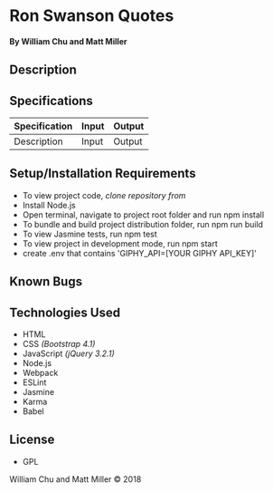 # **Ron Swanson Quotes**

#### By William Chu and Matt Miller

## Description

## Specifications

| Specification | Input | Output |
| --- | --- | --- |
| Description | Input | Output|

## Setup/Installation Requirements

* To view project code, _clone repository from_
* Install Node.js
* Open terminal, navigate to project root folder and run npm install
* To bundle and build project distribution folder, run npm run build
* To view Jasmine tests, run npm test
* To view project in development mode, run npm start
* create .env that contains 'GIPHY_API=[YOUR GIPHY API_KEY]'

## Known Bugs

## Technologies Used

* HTML
* CSS _(Bootstrap 4.1)_
* JavaScript _(jQuery 3.2.1)_
* Node.js
* Webpack
* ESLint
* Jasmine
* Karma
* Babel

## License

* GPL

William Chu and Matt Miller © 2018
